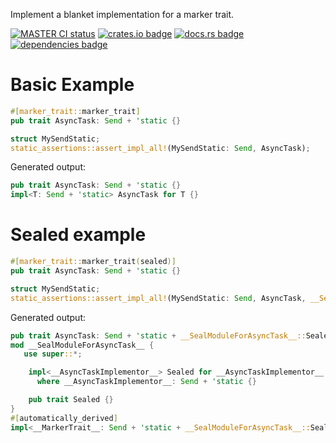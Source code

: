 <!-- cargo-rdme start -->

Implement a blanket implementation for a marker trait.

[![MASTER CI status](https://github.com/Alorel/marker_trait-rs/actions/workflows/ci.yml/badge.svg)](https://github.com/Alorel/marker_trait-rs/actions/workflows/ci.yml?query=branch%3Amaster)
[![crates.io badge](https://img.shields.io/crates/v/marker_trait)](https://crates.io/crates/marker_trait)
[![docs.rs badge](https://img.shields.io/docsrs/marker_trait?label=docs.rs)](https://docs.rs/marker_trait)
[![dependencies badge](https://img.shields.io/librariesio/release/cargo/marker_trait)](https://libraries.io/cargo/marker_trait)

# Basic Example

```rust
#[marker_trait::marker_trait]
pub trait AsyncTask: Send + 'static {}

struct MySendStatic;
static_assertions::assert_impl_all!(MySendStatic: Send, AsyncTask);
```

Generated output:
```rust
pub trait AsyncTask: Send + 'static {}
impl<T: Send + 'static> AsyncTask for T {}
````

# Sealed example

```rust
#[marker_trait::marker_trait(sealed)]
pub trait AsyncTask: Send + 'static {}

struct MySendStatic;
static_assertions::assert_impl_all!(MySendStatic: Send, AsyncTask, __SealModuleForAsyncTask__::Sealed);
```

Generated output:
```rust
pub trait AsyncTask: Send + 'static + __SealModuleForAsyncTask__::Sealed {}
mod __SealModuleForAsyncTask__ {
   use super::*;

    impl<__AsyncTaskImplementor__> Sealed for __AsyncTaskImplementor__
      where __AsyncTaskImplementor__: Send + 'static {}

    pub trait Sealed {}
}
#[automatically_derived]
impl<__MarkerTrait__: Send + 'static + __SealModuleForAsyncTask__::Sealed> AsyncTask for __MarkerTrait__ {}
````

<!-- cargo-rdme end -->
